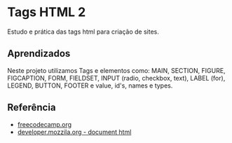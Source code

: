 # Tags HTML 2

Estudo e prática das tags html para criação de sites.

## Aprendizados

Neste projeto utilizamos Tags e elementos como: MAIN, SECTION, FIGURE, FIGCAPTION, FORM, FIELDSET, INPUT (radio, checkbox, text), LABEL (for), LEGEND, BUTTON, FOOTER e value, id's, names e types. 


## Referência

 - [freecodecamp.org](https://www.freecodecamp.org/learn/2022/responsive-web-design/)
 - [developer.mozzila.org - document html](https://developer.mozilla.org/en-US/docs/Web/HTML)
